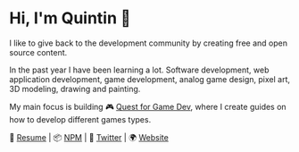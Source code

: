 # Hi, I'm Quintin :wave:

I like to give back to the development community by creating free and open source content.

In the past year I have been learning a lot. Software development, web application development, game development, analog game design, pixel art, 3D modeling, drawing and painting.

My main focus is building :video_game: [Quest for Game Dev][q4gd], where I create guides on how to develop different games types.

:page_facing_up: [Resume][resume] | :package: [NPM][npm] | :eagle: [Twitter][twitter] | :earth_africa: [Website][skerwe]

[q4gd]: https://quintinhenn.gitlab.io/quest-for-game-dev/
[resume]: https://registry.jsonresume.org/skerwe
[npm]: https://www.npmjs.com/~skerwe
[twitter]: https://twitter.com/QuintinHenn
[skerwe]: http://skerwe.web.za/
